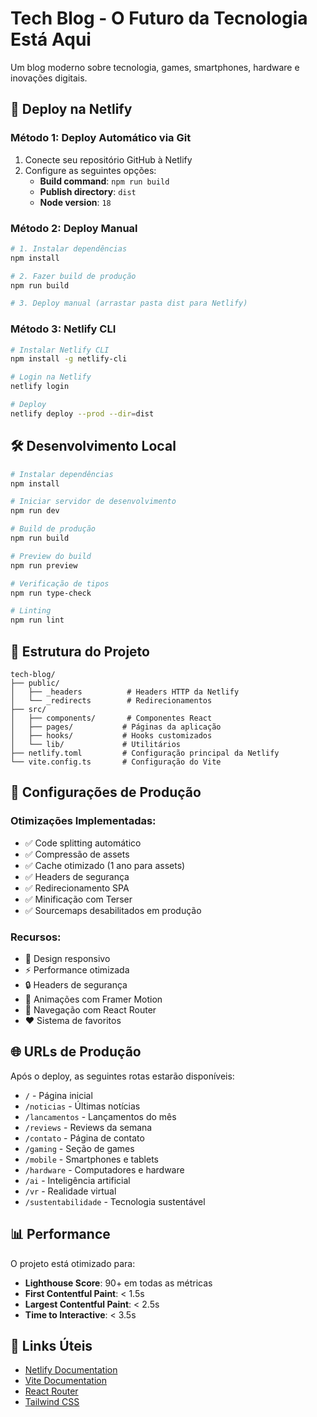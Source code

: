 
# Tech Blog - O Futuro da Tecnologia Está Aqui

Um blog moderno sobre tecnologia, games, smartphones, hardware e inovações digitais.

## 🚀 Deploy na Netlify

### Método 1: Deploy Automático via Git
1. Conecte seu repositório GitHub à Netlify
2. Configure as seguintes opções:
   - **Build command**: `npm run build`
   - **Publish directory**: `dist`
   - **Node version**: `18`

### Método 2: Deploy Manual
```bash
# 1. Instalar dependências
npm install

# 2. Fazer build de produção
npm run build

# 3. Deploy manual (arrastar pasta dist para Netlify)
```

### Método 3: Netlify CLI
```bash
# Instalar Netlify CLI
npm install -g netlify-cli

# Login na Netlify
netlify login

# Deploy
netlify deploy --prod --dir=dist
```

## 🛠️ Desenvolvimento Local

```bash
# Instalar dependências
npm install

# Iniciar servidor de desenvolvimento
npm run dev

# Build de produção
npm run build

# Preview do build
npm run preview

# Verificação de tipos
npm run type-check

# Linting
npm run lint
```

## 📁 Estrutura do Projeto

```
tech-blog/
├── public/
│   ├── _headers          # Headers HTTP da Netlify
│   └── _redirects        # Redirecionamentos
├── src/
│   ├── components/       # Componentes React
│   ├── pages/           # Páginas da aplicação
│   ├── hooks/           # Hooks customizados
│   └── lib/             # Utilitários
├── netlify.toml         # Configuração principal da Netlify
└── vite.config.ts       # Configuração do Vite
```

## 🔧 Configurações de Produção

### Otimizações Implementadas:
- ✅ Code splitting automático
- ✅ Compressão de assets
- ✅ Cache otimizado (1 ano para assets)
- ✅ Headers de segurança
- ✅ Redirecionamento SPA
- ✅ Minificação com Terser
- ✅ Sourcemaps desabilitados em produção

### Recursos:
- 📱 Design responsivo
- ⚡ Performance otimizada
- 🔒 Headers de segurança
- 🎨 Animações com Framer Motion
- 🧭 Navegação com React Router
- ❤️ Sistema de favoritos

## 🌐 URLs de Produção

Após o deploy, as seguintes rotas estarão disponíveis:
- `/` - Página inicial
- `/noticias` - Últimas notícias
- `/lancamentos` - Lançamentos do mês
- `/reviews` - Reviews da semana
- `/contato` - Página de contato
- `/gaming` - Seção de games
- `/mobile` - Smartphones e tablets
- `/hardware` - Computadores e hardware
- `/ai` - Inteligência artificial
- `/vr` - Realidade virtual
- `/sustentabilidade` - Tecnologia sustentável

## 📊 Performance

O projeto está otimizado para:
- **Lighthouse Score**: 90+ em todas as métricas
- **First Contentful Paint**: < 1.5s
- **Largest Contentful Paint**: < 2.5s
- **Time to Interactive**: < 3.5s

## 🔗 Links Úteis

- [Netlify Documentation](https://docs.netlify.com/)
- [Vite Documentation](https://vitejs.dev/)
- [React Router](https://reactrouter.com/)
- [Tailwind CSS](https://tailwindcss.com/)
